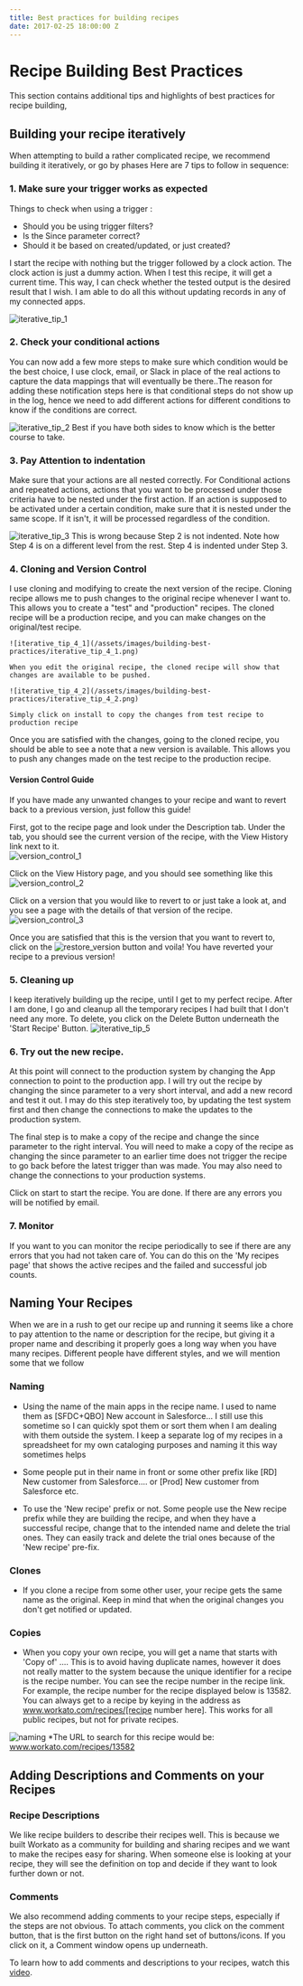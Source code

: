 ```yaml
---
title: Best practices for building recipes
date: 2017-02-25 18:00:00 Z
---
```


# Recipe Building Best Practices
This section contains additional tips and highlights of best practices for recipe building, 

## Building your recipe iteratively
When attempting to build a rather complicated recipe, we recommend building it iteratively, or go by phases Here are 7 tips to follow in sequence:

### 1. Make sure your trigger works as expected
 Things to check when using a trigger :
  - Should you be using trigger filters?
  - Is the Since parameter correct? 
  - Should it be based on created/updated, or just created?

 I start the recipe with nothing but the trigger followed by a clock action. The clock action is just a dummy action. When I test this recipe, it will get a current time. This way, I can check whether the tested output is the desired result that I wish. I am able to do all this without updating records in any of my connected apps.
 
 ![iterative_tip_1](/assets/images/building-best-practices/iterative_tip_1.png)

### 2. Check your conditional actions
 You can now add a few more steps to make sure which condition would be the best choice, I use clock, email, or Slack in place of the real actions to capture the data mappings that will eventually be there..The reason for adding these notification steps here is that conditional steps do not show up in the log, hence we need to add different actions for different conditions to know if the conditions are correct.
 
 ![iterative_tip_2](/assets/images/building-best-practices/iterative_tip_2.png)
 Best if you have both sides to know which is the better course to take.
 
### 3. Pay Attention to indentation
 Make sure that your actions are all nested correctly. For Conditional actions and repeated actions, actions that you want to be processed under those criteria have to be nested under the first action. If an action is supposed to be activated under a certain condition, make sure that it is nested under the same scope. If it isn't, it will be processed regardless of the condition.
 
  ![iterative_tip_3](/assets/images/building-best-practices/iterative_tip_3.png)
 This is wrong because Step 2 is not indented. Note how Step 4 is on a different level from the rest. Step 4 is indented under Step 3.
 
### 4. Cloning and Version Control
  I use cloning and modifying to create the next version of the recipe. Cloning recipe allows me to push changes to the original recipe whenever I want to. This allows you to create a "test" and "production" recipes. The cloned recipe will be a production recipe, and you can make changes on the original/test recipe. 
  
    ![iterative_tip_4_1](/assets/images/building-best-practices/iterative_tip_4_1.png)
    
    When you edit the original recipe, the cloned recipe will show that changes are available to be pushed.
    
    ![iterative_tip_4_2](/assets/images/building-best-practices/iterative_tip_4_2.png)
    
    Simply click on install to copy the changes from test recipe to production recipe

 Once you are satisfied with the changes, going to the cloned recipe, you should be able to see a note that a new version is available. This allows you to push any changes made on the test recipe to the production recipe. 
 
 
#### Version Control Guide
If you have made any unwanted changes to your recipe and want to revert back to a previous version, just follow this guide!

First, got to the recipe page and look under the Description tab. Under the tab, you should see the current version of the recipe, with the View History link next to it.  
 ![version_control_1](/assets/images/building-best-practices/version_control_1.png)
 
 Click on the View History page, and you should see something like this
  ![version_control_2](/assets/images/building-best-practices/version_control_2.png)
  
 Click on a version that you would like to revert to or just take a look at, and you see a page with the details of that version of the recipe.
   ![version_control_3](/assets/images/building-best-practices/version_control_3.png)
   
 Once you are satisfied that this is the version that you want to revert to, click on the ![restore_version](/assets/images/building-best-practices/restore_button.png) button and voila! You have reverted your recipe to a previous version!

### 5. Cleaning up
 I keep iteratively building up the recipe, until I get to my perfect recipe. After I am done, I go and cleanup all the temporary recipes I had built that I don't need any more. To delete, you click on the Delete Button underneath the 'Start Recipe' Button.
![iterative_tip_5](/assets/images/building-best-practices/iterative_tip_5.png)

### 6. Try out the new recipe. 
At this point will connect to the production system by changing the App connection to point to the production app. I will try out the recipe by changing the since parameter to a very short interval, and add a new record and test it out. I may do this step iteratively too, by updating  the test system first and then change the connections to make the updates to the production system.

The final step is to make a copy of the recipe and change the since parameter to the right interval. You will need to make a copy of the recipe as changing the since parameter to an earlier time does not trigger the recipe to go back before the latest trigger than was made. You may also need to change the connections to your production systems.

Click on start to start the recipe. You are done. If there are any errors you will be notified by email. 

### 7. Monitor 
If you want to you can monitor the recipe periodically to see if there are any errors that you had not taken care of. You can do this on the 'My recipes page' that shows the active recipes and the failed and successful job counts.

## Naming Your Recipes
When we are in a rush to get our recipe up and running it seems like a chore to pay attention to the name or description for the recipe, but giving it a proper name and describing it properly goes a long way when you have many recipes. Different people have different styles, and we will mention some that we follow

### Naming
- Using the name of the main apps in the recipe name. I used to name them as [SFDC+QBO] New account in Salesforce... I still use this sometime so I can quickly spot them or sort them when I am dealing with them outside the system. I keep a separate log of my recipes in a spreadsheet for my own cataloging purposes and naming it this way sometimes helps

- Some people put in their name in front or some other prefix like [RD] New customer from Salesforce.... or [Prod] New customer from Salesforce etc.

- To use the 'New recipe' prefix or not. Some people use the New recipe prefix while they are building the recipe, and when they have a successful recipe, change that to the intended name and delete the trial ones. They can easily track and delete the trial ones because of the 'New recipe' pre-fix.

### Clones 
- If you clone a recipe from some other user, your recipe gets the same name as the original. Keep in mind that when the original changes you don't get notified or updated.

### Copies
- When you copy your own recipe, you will get a name that starts with 'Copy of' .... This is to avoid having duplicate names, however it does not really matter to the system because the unique identifier for a recipe is the recipe number. You can see the recipe number in the recipe link. For example, the recipe number for the recipe displayed below is 13582. You can always get to a recipe by keying in the address as www.workato.com/recipes/[recipe number here]. This works for all public recipes, but not for private recipes.

 ![naming](/assets/images/building-best-practices/naming_1.png)
*The URL to search for this recipe would be: www.workato.com/recipes/13582

## Adding Descriptions and Comments on your Recipes

### Recipe Descriptions
We like recipe builders to describe their recipes well. This is because we built Workato as a community for building and sharing recipes and we want to make the recipes easy for sharing. When someone else is looking at your recipe, they will see the definition on top and decide if they want to look further down or not. 

### Comments
We also recommend adding comments to your recipe steps, especially if the steps are not obvious. To attach comments, you click on the comment button, that is the first button on the right hand set of buttons/icons. If you click on it, a Comment window opens up underneath.

 To learn how to add comments and descriptions to your recipes, watch this [video](https://youtu.be/gxZoS6foeHw?list=PLC6AmOSfz6sw54nPCW-Gmtb-bNlqDVEz2).



